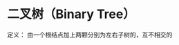 


# 二叉树（Binary Tree）
 
定义： 由一个根结点加上两颗分别为左右子树的，互不相交的

<!--stackedit_data:
eyJoaXN0b3J5IjpbMTc5NzU0MjczXX0=
-->